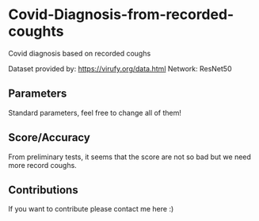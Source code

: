 # Covid-Diagnosis-from-recorded-coughts
Covid diagnosis based on recorded coughs

Dataset provided by: https://virufy.org/data.html
Network: ResNet50

## Parameters ##
Standard parameters, feel free to change all of them!

## Score/Accuracy ##
From preliminary tests, it seems that the score are not so bad but we need more record coughs.

## Contributions ##
If you want to contribute please contact me here :)
